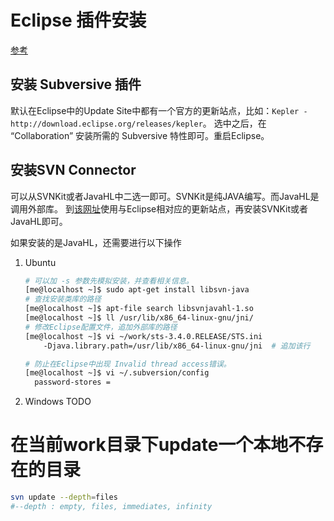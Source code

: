
# Eclipse 插件安装
[参考](http://www.eclipse.org/subversive/installation-instructions.php )

## 安装 Subversive 插件
默认在Eclipse中的Update Site中都有一个官方的更新站点，比如：`Kepler - http://download.eclipse.org/releases/kepler`。
选中之后，在 “Collaboration” 安装所需的 Subversive 特性即可。重启Eclipse。

## 安装SVN Connector
可以从SVNKit或者JavaHL中二选一即可。SVNKit是纯JAVA编写。而JavaHL是调用外部库。
到[该网址](http://www.polarion.com/products/svn/subversive/download.php)使用与Eclipse相对应的更新站点，再安装SVNKit或者JavaHL即可。

如果安装的是JavaHL，还需要进行以下操作

1.  Ubuntu

    ```sh
    # 可以加 -s 参数先模拟安装，并查看相关信息。
    [me@localhost ~]$ sudo apt-get install libsvn-java
    # 查找安装类库的路径
    [me@localhost ~]$ apt-file search libsvnjavahl-1.so 
    [me@localhost ~]$ ll /usr/lib/x86_64-linux-gnu/jni/
    # 修改Eclipse配置文件，追加外部库的路径
    [me@localhost ~]$ vi ~/work/sts-3.4.0.RELEASE/STS.ini
        -Djava.library.path=/usr/lib/x86_64-linux-gnu/jni  # 追加该行
    
    # 防止在Eclipse中出现 Invalid thread access错误。
    [me@localhost ~]$ vi ~/.subversion/config 
      password-stores = 

    ```
1. Windows
    TODO



# 在当前work目录下update一个本地不存在的目录

```sh
svn update --depth=files
#--depth : empty, files, immediates, infinity
```

 
